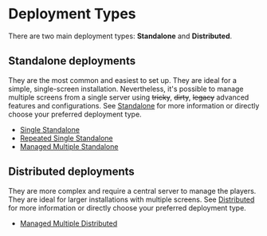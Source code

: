 # Deployment Types


There are two main deployment types: **Standalone** and **Distributed**.

## Standalone deployments 

They are the most common and easiest to set up. They are ideal for a simple, single-screen installation. Nevertheless, it's possible to manage multiple screens from a single server using ~~tricky~~, ~~dirty~~, ~~legacy~~ advanced features and configurations. See [Standalone](./deployment-types/standalone.md) for more information or directly choose your preferred deployment type.

- [Single Standalone](./deployment-types/standalone.md#single-standalone-setup)
- [Repeated Single Standalone](./deployment-types/standalone.md#repeated-single-standalone-setup)
- [Managed Multiple Standalone](./deployment-types/standalone.md#managed-multiple-standalone-setup)

## Distributed deployments

They are more complex and require a central server to manage the players. They are ideal for larger installations with multiple screens. See [Distributed](./deployment-types/distributed.md) for more information or directly choose your preferred deployment type.

- [Managed Multiple Distributed](./deployment-types/distributed.md#managed-multiple-distributed)
